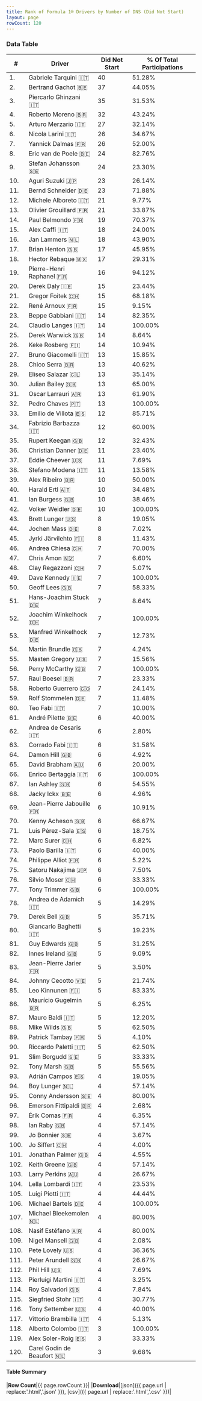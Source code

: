 ```yaml
---
title: Rank of Formula 1® Drivers by Number of DNS (Did Not Start)
layout: page
rowCount: 120
---
```


<canvas id="chart" width="400" height="180"></canvas>
<script>
var data = {
    "datasets": [
        {
            "backgroundColor": [
                "#f3a935",
                "#f3a935",
                "#f3a935",
                "#f3a935",
                "#f3a935",
                "#f3a935",
                "#f3a935",
                "#f3a935",
                "#f3a935",
                "#f3a935",
                "#f3a935",
                "#f3a935",
                "#f3a935",
                "#f3a935",
                "#f3a935",
                "#f3a935",
                "#f3a935",
                "#f3a935",
                "#f3a935",
                "#f3a935",
                "#f3a935",
                "#f3a935",
                "#f3a935",
                "#f3a935",
                "#f3a935",
                "#f3a935",
                "#f3a935",
                "#f3a935",
                "#f3a935",
                "#f3a935",
                "#f3a935",
                "#f3a935",
                "#f3a935",
                "#f3a935",
                "#f3a935",
                "#f3a935",
                "#f3a935",
                "#f3a935",
                "#f3a935",
                "#f3a935",
                "#f3a935",
                "#f3a935",
                "#f3a935",
                "#f3a935",
                "#f3a935",
                "#f3a935",
                "#f3a935",
                "#f3a935",
                "#f3a935",
                "#f3a935",
                "#f3a935",
                "#f3a935",
                "#f3a935",
                "#f3a935",
                "#f3a935",
                "#f3a935",
                "#f3a935",
                "#f3a935",
                "#f3a935",
                "#f3a935",
                "#f3a935",
                "#f3a935",
                "#f3a935",
                "#f3a935",
                "#f3a935",
                "#f3a935",
                "#f3a935",
                "#f3a935",
                "#f3a935",
                "#f3a935",
                "#f3a935",
                "#f3a935",
                "#f3a935",
                "#f3a935",
                "#f3a935",
                "#f3a935",
                "#f3a935",
                "#f3a935",
                "#f3a935",
                "#f3a935",
                "#f3a935",
                "#f3a935",
                "#f3a935",
                "#f3a935",
                "#f3a935",
                "#f3a935",
                "#f3a935",
                "#f3a935",
                "#f3a935",
                "#f3a935",
                "#f3a935",
                "#f3a935",
                "#f3a935",
                "#f3a935",
                "#f3a935",
                "#f3a935",
                "#f3a935",
                "#f3a935",
                "#f3a935",
                "#f3a935",
                "#f3a935",
                "#f3a935",
                "#f3a935",
                "#f3a935",
                "#f3a935",
                "#f3a935",
                "#f3a935",
                "#f3a935",
                "#f3a935",
                "#f3a935",
                "#f3a935",
                "#f3a935",
                "#f3a935",
                "#f3a935",
                "#f3a935",
                "#f3a935",
                "#f3a935",
                "#f3a935",
                "#f3a935",
                "#f3a935"
            ],
            "borderColor": [
                "#f68639",
                "#f68639",
                "#f68639",
                "#f68639",
                "#f68639",
                "#f68639",
                "#f68639",
                "#f68639",
                "#f68639",
                "#f68639",
                "#f68639",
                "#f68639",
                "#f68639",
                "#f68639",
                "#f68639",
                "#f68639",
                "#f68639",
                "#f68639",
                "#f68639",
                "#f68639",
                "#f68639",
                "#f68639",
                "#f68639",
                "#f68639",
                "#f68639",
                "#f68639",
                "#f68639",
                "#f68639",
                "#f68639",
                "#f68639",
                "#f68639",
                "#f68639",
                "#f68639",
                "#f68639",
                "#f68639",
                "#f68639",
                "#f68639",
                "#f68639",
                "#f68639",
                "#f68639",
                "#f68639",
                "#f68639",
                "#f68639",
                "#f68639",
                "#f68639",
                "#f68639",
                "#f68639",
                "#f68639",
                "#f68639",
                "#f68639",
                "#f68639",
                "#f68639",
                "#f68639",
                "#f68639",
                "#f68639",
                "#f68639",
                "#f68639",
                "#f68639",
                "#f68639",
                "#f68639",
                "#f68639",
                "#f68639",
                "#f68639",
                "#f68639",
                "#f68639",
                "#f68639",
                "#f68639",
                "#f68639",
                "#f68639",
                "#f68639",
                "#f68639",
                "#f68639",
                "#f68639",
                "#f68639",
                "#f68639",
                "#f68639",
                "#f68639",
                "#f68639",
                "#f68639",
                "#f68639",
                "#f68639",
                "#f68639",
                "#f68639",
                "#f68639",
                "#f68639",
                "#f68639",
                "#f68639",
                "#f68639",
                "#f68639",
                "#f68639",
                "#f68639",
                "#f68639",
                "#f68639",
                "#f68639",
                "#f68639",
                "#f68639",
                "#f68639",
                "#f68639",
                "#f68639",
                "#f68639",
                "#f68639",
                "#f68639",
                "#f68639",
                "#f68639",
                "#f68639",
                "#f68639",
                "#f68639",
                "#f68639",
                "#f68639",
                "#f68639",
                "#f68639",
                "#f68639",
                "#f68639",
                "#f68639",
                "#f68639",
                "#f68639",
                "#f68639",
                "#f68639",
                "#f68639",
                "#f68639"
            ],
            "borderWidth": 1,
            "data": [
                40.0,
                37.0,
                35.0,
                32.0,
                27.0,
                26.0,
                26.0,
                24.0,
                24.0,
                23.0,
                23.0,
                21.0,
                21.0,
                19.0,
                18.0,
                18.0,
                17.0,
                17.0,
                16.0,
                15.0,
                15.0,
                15.0,
                14.0,
                14.0,
                14.0,
                14.0,
                13.0,
                13.0,
                13.0,
                13.0,
                13.0,
                13.0,
                12.0,
                12.0,
                12.0,
                11.0,
                11.0,
                11.0,
                10.0,
                10.0,
                10.0,
                10.0,
                8.0,
                8.0,
                8.0,
                7.0,
                7.0,
                7.0,
                7.0,
                7.0,
                7.0,
                7.0,
                7.0,
                7.0,
                7.0,
                7.0,
                7.0,
                7.0,
                7.0,
                7.0,
                6.0,
                6.0,
                6.0,
                6.0,
                6.0,
                6.0,
                6.0,
                6.0,
                6.0,
                6.0,
                6.0,
                6.0,
                6.0,
                6.0,
                6.0,
                6.0,
                6.0,
                5.0,
                5.0,
                5.0,
                5.0,
                5.0,
                5.0,
                5.0,
                5.0,
                5.0,
                5.0,
                5.0,
                5.0,
                5.0,
                5.0,
                5.0,
                4.0,
                4.0,
                4.0,
                4.0,
                4.0,
                4.0,
                4.0,
                4.0,
                4.0,
                4.0,
                4.0,
                4.0,
                4.0,
                4.0,
                4.0,
                4.0,
                4.0,
                4.0,
                4.0,
                4.0,
                4.0,
                4.0,
                4.0,
                4.0,
                4.0,
                3.0,
                3.0,
                3.0
            ],
            "label": "Did Not Start"
        }
    ],
    "labels": [
        "Gabriele Tarquini",
        "Bertrand Gachot",
        "Piercarlo Ghinzani",
        "Roberto Moreno",
        "Arturo Merzario",
        "Nicola Larini",
        "Yannick Dalmas",
        "Eric van de Poele",
        "Stefan Johansson",
        "Aguri Suzuki",
        "Bernd Schneider",
        "Michele Alboreto",
        "Olivier Grouillard",
        "Paul Belmondo",
        "Alex Caffi",
        "Jan Lammers",
        "Brian Henton",
        "Hector Rebaque",
        "Pierre-Henri Raphanel",
        "Derek Daly",
        "Gregor Foitek",
        "René Arnoux",
        "Beppe Gabbiani",
        "Claudio Langes",
        "Derek Warwick",
        "Keke Rosberg",
        "Bruno Giacomelli",
        "Chico Serra",
        "Eliseo Salazar",
        "Julian Bailey",
        "Oscar Larrauri",
        "Pedro Chaves",
        "Emilio de Villota",
        "Fabrizio Barbazza",
        "Rupert Keegan",
        "Christian Danner",
        "Eddie Cheever",
        "Stefano Modena",
        "Alex Ribeiro",
        "Harald Ertl",
        "Ian Burgess",
        "Volker Weidler",
        "Brett Lunger",
        "Jochen Mass",
        "Jyrki Järvilehto",
        "Andrea Chiesa",
        "Chris Amon",
        "Clay Regazzoni",
        "Dave Kennedy",
        "Geoff Lees",
        "Hans-Joachim Stuck",
        "Joachim Winkelhock",
        "Manfred Winkelhock",
        "Martin Brundle",
        "Masten Gregory",
        "Perry McCarthy",
        "Raul Boesel",
        "Roberto Guerrero",
        "Rolf Stommelen",
        "Teo Fabi",
        "André Pilette",
        "Andrea de Cesaris",
        "Corrado Fabi",
        "Damon Hill",
        "David Brabham",
        "Enrico Bertaggia",
        "Ian Ashley",
        "Jacky Ickx",
        "Jean-Pierre Jabouille",
        "Kenny Acheson",
        "Luis Pérez-Sala",
        "Marc Surer",
        "Paolo Barilla",
        "Philippe Alliot",
        "Satoru Nakajima",
        "Silvio Moser",
        "Tony Trimmer",
        "Andrea de Adamich",
        "Derek Bell",
        "Giancarlo Baghetti",
        "Guy Edwards",
        "Innes Ireland",
        "Jean-Pierre Jarier",
        "Johnny Cecotto",
        "Leo Kinnunen",
        "Maurício Gugelmin",
        "Mauro Baldi",
        "Mike Wilds",
        "Patrick Tambay",
        "Riccardo Paletti",
        "Slim Borgudd",
        "Tony Marsh",
        "Adrián Campos",
        "Boy Lunger",
        "Conny Andersson",
        "Emerson Fittipaldi",
        "Érik Comas",
        "Ian Raby",
        "Jo Bonnier",
        "Jo Siffert",
        "Jonathan Palmer",
        "Keith Greene",
        "Larry Perkins",
        "Lella Lombardi",
        "Luigi Piotti",
        "Michael Bartels",
        "Michael Bleekemolen",
        "Nasif Estéfano",
        "Nigel Mansell",
        "Pete Lovely",
        "Peter Arundell",
        "Phil Hill",
        "Pierluigi Martini",
        "Roy Salvadori",
        "Siegfried Stohr",
        "Tony Settember",
        "Vittorio Brambilla",
        "Alberto Colombo",
        "Alex Soler-Roig",
        "Carel Godin de Beaufort"
    ]
};
var options = {
  legend: {
    display: false
  },
  scales: {
    xAxes: [{
      ticks: {
        beginAtZero: true,
        maxRotation: 180,
        display: window.innerWidth > 800
      }
    }],
    yAxes: [{
      ticks: {
        beginAtZero: true
      }
    }]
  },
  onResize: function(chart, size) {
    chart.options.scales.xAxes[0].ticks.display = size.width > 800;
  }
};
var chart = new Chart("chart", {
    data: data,
    type: 'bar',
    options: options
});
</script>

<!-- div id="chart-navigation">
<button onclick="window.location = chart.toBase64Image();">Save as Image</button>
<button onclick="window.location = chart.toBase64Image();">Hello</button>
<button onclick="window.location = chart.toBase64Image();">Hello</button>
<select>
<option>one</option>
<option>two</option>
<option>three</option>
</select>
</div -->




### Data Table

| # | Driver | Did Not Start | % Of Total Participations |
|--|--|--|--|
| 1. | Gabriele Tarquini 🇮🇹 | 40 | 51.28% |
| 2. | Bertrand Gachot 🇧🇪 | 37 | 44.05% |
| 3. | Piercarlo Ghinzani 🇮🇹 | 35 | 31.53% |
| 4. | Roberto Moreno 🇧🇷 | 32 | 43.24% |
| 5. | Arturo Merzario 🇮🇹 | 27 | 32.14% |
| 6. | Nicola Larini 🇮🇹 | 26 | 34.67% |
| 7. | Yannick Dalmas 🇫🇷 | 26 | 52.00% |
| 8. | Eric van de Poele 🇧🇪 | 24 | 82.76% |
| 9. | Stefan Johansson 🇸🇪 | 24 | 23.30% |
| 10. | Aguri Suzuki 🇯🇵 | 23 | 26.14% |
| 11. | Bernd Schneider 🇩🇪 | 23 | 71.88% |
| 12. | Michele Alboreto 🇮🇹 | 21 | 9.77% |
| 13. | Olivier Grouillard 🇫🇷 | 21 | 33.87% |
| 14. | Paul Belmondo 🇫🇷 | 19 | 70.37% |
| 15. | Alex Caffi 🇮🇹 | 18 | 24.00% |
| 16. | Jan Lammers 🇳🇱 | 18 | 43.90% |
| 17. | Brian Henton 🇬🇧 | 17 | 45.95% |
| 18. | Hector Rebaque 🇲🇽 | 17 | 29.31% |
| 19. | Pierre-Henri Raphanel 🇫🇷 | 16 | 94.12% |
| 20. | Derek Daly 🇮🇪 | 15 | 23.44% |
| 21. | Gregor Foitek 🇨🇭 | 15 | 68.18% |
| 22. | René Arnoux 🇫🇷 | 15 | 9.15% |
| 23. | Beppe Gabbiani 🇮🇹 | 14 | 82.35% |
| 24. | Claudio Langes 🇮🇹 | 14 | 100.00% |
| 25. | Derek Warwick 🇬🇧 | 14 | 8.64% |
| 26. | Keke Rosberg 🇫🇮 | 14 | 10.94% |
| 27. | Bruno Giacomelli 🇮🇹 | 13 | 15.85% |
| 28. | Chico Serra 🇧🇷 | 13 | 40.62% |
| 29. | Eliseo Salazar 🇨🇱 | 13 | 35.14% |
| 30. | Julian Bailey 🇬🇧 | 13 | 65.00% |
| 31. | Oscar Larrauri 🇦🇷 | 13 | 61.90% |
| 32. | Pedro Chaves 🇵🇹 | 13 | 100.00% |
| 33. | Emilio de Villota 🇪🇸 | 12 | 85.71% |
| 34. | Fabrizio Barbazza 🇮🇹 | 12 | 60.00% |
| 35. | Rupert Keegan 🇬🇧 | 12 | 32.43% |
| 36. | Christian Danner 🇩🇪 | 11 | 23.40% |
| 37. | Eddie Cheever 🇺🇸 | 11 | 7.69% |
| 38. | Stefano Modena 🇮🇹 | 11 | 13.58% |
| 39. | Alex Ribeiro 🇧🇷 | 10 | 50.00% |
| 40. | Harald Ertl 🇦🇹 | 10 | 34.48% |
| 41. | Ian Burgess 🇬🇧 | 10 | 38.46% |
| 42. | Volker Weidler 🇩🇪 | 10 | 100.00% |
| 43. | Brett Lunger 🇺🇸 | 8 | 19.05% |
| 44. | Jochen Mass 🇩🇪 | 8 | 7.02% |
| 45. | Jyrki Järvilehto 🇫🇮 | 8 | 11.43% |
| 46. | Andrea Chiesa 🇨🇭 | 7 | 70.00% |
| 47. | Chris Amon 🇳🇿 | 7 | 6.60% |
| 48. | Clay Regazzoni 🇨🇭 | 7 | 5.07% |
| 49. | Dave Kennedy 🇮🇪 | 7 | 100.00% |
| 50. | Geoff Lees 🇬🇧 | 7 | 58.33% |
| 51. | Hans-Joachim Stuck 🇩🇪 | 7 | 8.64% |
| 52. | Joachim Winkelhock 🇩🇪 | 7 | 100.00% |
| 53. | Manfred Winkelhock 🇩🇪 | 7 | 12.73% |
| 54. | Martin Brundle 🇬🇧 | 7 | 4.24% |
| 55. | Masten Gregory 🇺🇸 | 7 | 15.56% |
| 56. | Perry McCarthy 🇬🇧 | 7 | 100.00% |
| 57. | Raul Boesel 🇧🇷 | 7 | 23.33% |
| 58. | Roberto Guerrero 🇨🇴 | 7 | 24.14% |
| 59. | Rolf Stommelen 🇩🇪 | 7 | 11.48% |
| 60. | Teo Fabi 🇮🇹 | 7 | 10.00% |
| 61. | André Pilette 🇧🇪 | 6 | 40.00% |
| 62. | Andrea de Cesaris 🇮🇹 | 6 | 2.80% |
| 63. | Corrado Fabi 🇮🇹 | 6 | 31.58% |
| 64. | Damon Hill 🇬🇧 | 6 | 4.92% |
| 65. | David Brabham 🇦🇺 | 6 | 20.00% |
| 66. | Enrico Bertaggia 🇮🇹 | 6 | 100.00% |
| 67. | Ian Ashley 🇬🇧 | 6 | 54.55% |
| 68. | Jacky Ickx 🇧🇪 | 6 | 4.96% |
| 69. | Jean-Pierre Jabouille 🇫🇷 | 6 | 10.91% |
| 70. | Kenny Acheson 🇬🇧 | 6 | 66.67% |
| 71. | Luis Pérez-Sala 🇪🇸 | 6 | 18.75% |
| 72. | Marc Surer 🇨🇭 | 6 | 6.82% |
| 73. | Paolo Barilla 🇮🇹 | 6 | 40.00% |
| 74. | Philippe Alliot 🇫🇷 | 6 | 5.22% |
| 75. | Satoru Nakajima 🇯🇵 | 6 | 7.50% |
| 76. | Silvio Moser 🇨🇭 | 6 | 33.33% |
| 77. | Tony Trimmer 🇬🇧 | 6 | 100.00% |
| 78. | Andrea de Adamich 🇮🇹 | 5 | 14.29% |
| 79. | Derek Bell 🇬🇧 | 5 | 35.71% |
| 80. | Giancarlo Baghetti 🇮🇹 | 5 | 19.23% |
| 81. | Guy Edwards 🇬🇧 | 5 | 31.25% |
| 82. | Innes Ireland 🇬🇧 | 5 | 9.09% |
| 83. | Jean-Pierre Jarier 🇫🇷 | 5 | 3.50% |
| 84. | Johnny Cecotto 🇻🇪 | 5 | 21.74% |
| 85. | Leo Kinnunen 🇫🇮 | 5 | 83.33% |
| 86. | Maurício Gugelmin 🇧🇷 | 5 | 6.25% |
| 87. | Mauro Baldi 🇮🇹 | 5 | 12.20% |
| 88. | Mike Wilds 🇬🇧 | 5 | 62.50% |
| 89. | Patrick Tambay 🇫🇷 | 5 | 4.10% |
| 90. | Riccardo Paletti 🇮🇹 | 5 | 62.50% |
| 91. | Slim Borgudd 🇸🇪 | 5 | 33.33% |
| 92. | Tony Marsh 🇬🇧 | 5 | 55.56% |
| 93. | Adrián Campos 🇪🇸 | 4 | 19.05% |
| 94. | Boy Lunger 🇳🇱 | 4 | 57.14% |
| 95. | Conny Andersson 🇸🇪 | 4 | 80.00% |
| 96. | Emerson Fittipaldi 🇧🇷 | 4 | 2.68% |
| 97. | Érik Comas 🇫🇷 | 4 | 6.35% |
| 98. | Ian Raby 🇬🇧 | 4 | 57.14% |
| 99. | Jo Bonnier 🇸🇪 | 4 | 3.67% |
| 100. | Jo Siffert 🇨🇭 | 4 | 4.00% |
| 101. | Jonathan Palmer 🇬🇧 | 4 | 4.55% |
| 102. | Keith Greene 🇬🇧 | 4 | 57.14% |
| 103. | Larry Perkins 🇦🇺 | 4 | 26.67% |
| 104. | Lella Lombardi 🇮🇹 | 4 | 23.53% |
| 105. | Luigi Piotti 🇮🇹 | 4 | 44.44% |
| 106. | Michael Bartels 🇩🇪 | 4 | 100.00% |
| 107. | Michael Bleekemolen 🇳🇱 | 4 | 80.00% |
| 108. | Nasif Estéfano 🇦🇷 | 4 | 80.00% |
| 109. | Nigel Mansell 🇬🇧 | 4 | 2.08% |
| 110. | Pete Lovely 🇺🇸 | 4 | 36.36% |
| 111. | Peter Arundell 🇬🇧 | 4 | 26.67% |
| 112. | Phil Hill 🇺🇸 | 4 | 7.69% |
| 113. | Pierluigi Martini 🇮🇹 | 4 | 3.25% |
| 114. | Roy Salvadori 🇬🇧 | 4 | 7.84% |
| 115. | Siegfried Stohr 🇮🇹 | 4 | 30.77% |
| 116. | Tony Settember 🇺🇸 | 4 | 40.00% |
| 117. | Vittorio Brambilla 🇮🇹 | 4 | 5.13% |
| 118. | Alberto Colombo 🇮🇹 | 3 | 100.00% |
| 119. | Alex Soler-Roig 🇪🇸 | 3 | 33.33% |
| 120. | Carel Godin de Beaufort 🇳🇱 | 3 | 9.68% |

#### Table Summary

|**Row Count**|{{ page.rowCount }}|
|**Download**|[json]({{ page.url | replace:'.html','.json' }}), [csv]({{ page.url | replace:'.html','.csv' }})|
